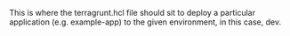 This is where the terragrunt.hcl file should sit to deploy a particular application (e.g. example-app) to the given environment, in this case, dev.